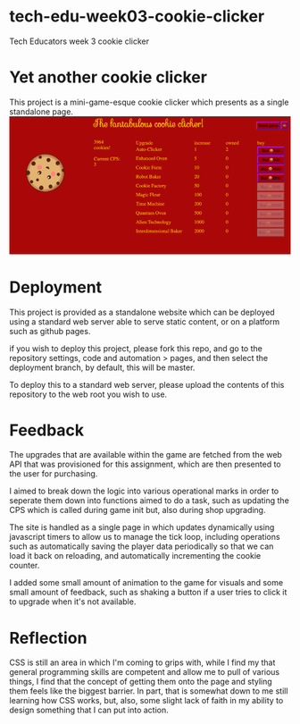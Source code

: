 # tech-edu-week03-cookie-clicker
Tech Educators week 3 cookie clicker
# Yet another cookie clicker

This project is a mini-game-esque cookie clicker which presents as a single standalone page.
<img src="./assets/screenshot.png">


# Deployment
This project is provided as a standalone website which can be deployed using a 
standard web server able to serve static content, or on a platform such as github pages.

if you wish to deploy this project, please fork this repo, and go to the repository settings,
code and automation > pages, and then select the deployment branch, by default, this will be master.

To deploy this to a standard web server, please upload the contents of this repository to the web root you
wish to use.

# Feedback
The upgrades that are available within the game are fetched from the web API that was provisioned
for this assignment, which are then presented to the user for purchasing.

I aimed to break down the logic into various operational marks in order to seperate them down
into functions aimed to do a task, such as updating the CPS which is called during game init but,
also during shop upgrading.

The site is handled as a single page in which updates dynamically using javascript timers to allow
us to manage the tick loop, including operations such as automatically saving the player data
periodically so that we can load it back on reloading, and automatically incrementing the cookie counter.

I added some small amount of animation to the game for visuals and some small amount of feedback,
such as shaking a button if a user tries to click it to upgrade when it's not available.

# Reflection
CSS is still an area in which I'm coming to grips with, while I find my that general programming
skills are competent and allow me to pull of various things, I find that the concept of getting
them onto the page and styling them feels like the biggest barrier. In part, that is somewhat
down to me still learning how CSS works, but, also, some slight lack of faith in my ability to
design something that I can put into action.

